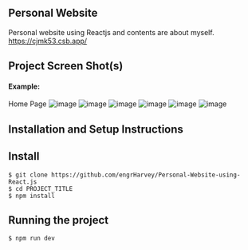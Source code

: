 ## Personal Website

Personal website using Reactjs and contents are about myself.
https://cjmk53.csb.app/

## Project Screen Shot(s)

#### Example:   

Home Page
![image](https://github.com/user-attachments/assets/21e7e5c4-092b-4cfd-ada1-25b1418ee87b)
![image](https://github.com/user-attachments/assets/bef6a30b-4011-405c-91ed-fcf4f4fa61b1)
![image](https://github.com/user-attachments/assets/c6887d8c-a9e2-4f1d-8b50-4926e3bd2756)
![image](https://github.com/user-attachments/assets/46a65f2e-d1b0-4a91-92b4-c0f98573924a)
![image](https://github.com/user-attachments/assets/68ed5730-a055-46cd-b519-ad187070c802)
![image](https://github.com/user-attachments/assets/5351e7c4-ea6f-48ad-ad0d-579c5ae125ce)


## Installation and Setup Instructions

## Install

    $ git clone https://github.com/engrHarvey/Personal-Website-using-React.js
    $ cd PROJECT_TITLE
    $ npm install

## Running the project

    $ npm run dev

